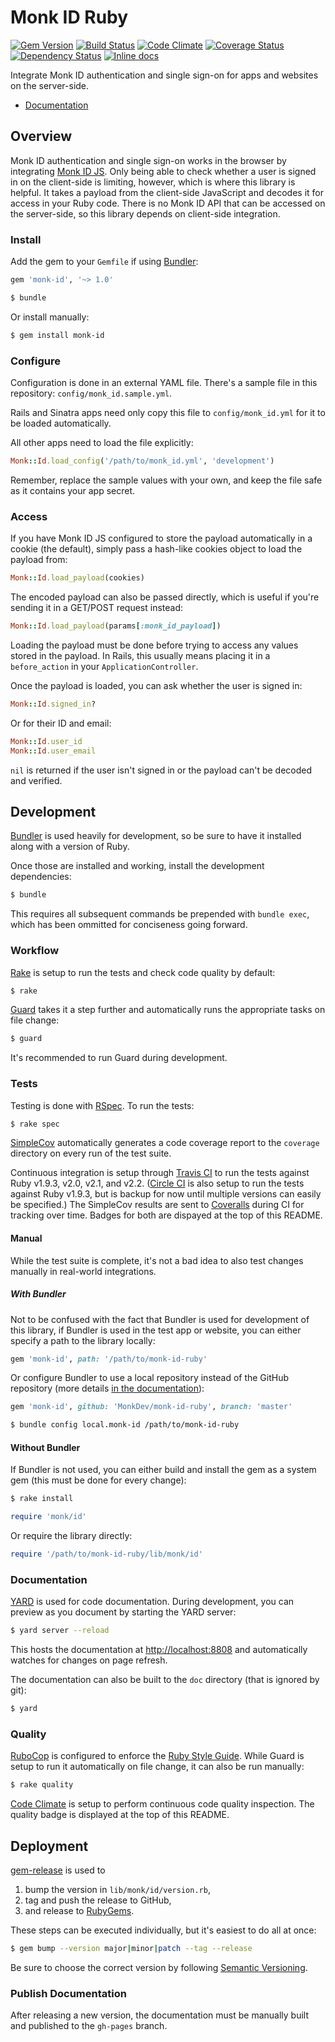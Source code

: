 Monk ID Ruby
============

[![Gem Version](https://img.shields.io/gem/v/monk-id.svg?style=flat)](http://badge.fury.io/rb/monk-id)
[![Build Status](https://img.shields.io/travis/MonkDev/monk-id-ruby/dev.svg?style=flat)](https://travis-ci.org/MonkDev/monk-id-ruby)
[![Code Climate](https://img.shields.io/codeclimate/github/MonkDev/monk-id-ruby.svg?style=flat)](https://codeclimate.com/github/MonkDev/monk-id-ruby)
[![Coverage Status](https://img.shields.io/coveralls/MonkDev/monk-id-ruby/dev.svg?style=flat)](https://coveralls.io/r/MonkDev/monk-id-ruby?branch=dev)
[![Dependency Status](https://img.shields.io/gemnasium/MonkDev/monk-id-ruby.svg?style=flat)](https://gemnasium.com/MonkDev/monk-id-ruby)
[![Inline docs](http://inch-ci.org/github/MonkDev/monk-id-ruby.svg?branch=dev&style=flat)](http://inch-ci.org/github/MonkDev/monk-id-ruby)

Integrate Monk ID authentication and single sign-on for apps and websites on the
server-side.

*   [Documentation](http://monkdev.github.io/monk-id-ruby/Monk/Id.html)

Overview
--------

Monk ID authentication and single sign-on works in the browser by integrating
[Monk ID JS](https://github.com/MonkDev/monk-id-js). Only being able to check
whether a user is signed in on the client-side is limiting, however, which is
where this library is helpful. It takes a payload from the client-side
JavaScript and decodes it for access in your Ruby code. There is no Monk ID API
that can be accessed on the server-side, so this library depends on client-side
integration.

### Install

Add the gem to your `Gemfile` if using [Bundler](http://bundler.io):

```ruby
gem 'monk-id', '~> 1.0'
```

```bash
$ bundle
```

Or install manually:

```bash
$ gem install monk-id
```

### Configure

Configuration is done in an external YAML file. There's a sample file in this
repository: `config/monk_id.sample.yml`.

Rails and Sinatra apps need only copy this file to `config/monk_id.yml` for it
to be loaded automatically.

All other apps need to load the file explicitly:

```ruby
Monk::Id.load_config('/path/to/monk_id.yml', 'development')
```

Remember, replace the sample values with your own, and keep the file safe as it
contains your app secret.

### Access

If you have Monk ID JS configured to store the payload automatically in a cookie
(the default), simply pass a hash-like cookies object to load the payload from:

```ruby
Monk::Id.load_payload(cookies)
```

The encoded payload can also be passed directly, which is useful if you're
sending it in a GET/POST request instead:

```ruby
Monk::Id.load_payload(params[:monk_id_payload])
```

Loading the payload must be done before trying to access any values stored in
the payload. In Rails, this usually means placing it in a `before_action` in
your `ApplicationController`.

Once the payload is loaded, you can ask whether the user is signed in:

```ruby
Monk::Id.signed_in?
```

Or for their ID and email:

```ruby
Monk::Id.user_id
Monk::Id.user_email
```

`nil` is returned if the user isn't signed in or the payload can't be decoded
and verified.

Development
-----------

[Bundler](http://bundler.io) is used heavily for development, so be sure to have
it installed along with a version of Ruby.

Once those are installed and working, install the development dependencies:

```bash
$ bundle
```

This requires all subsequent commands be prepended with `bundle exec`, which has
been ommitted for conciseness going forward.

### Workflow

[Rake](https://github.com/jimweirich/rake) is setup to run the tests and check
code quality by default:

```bash
$ rake
```

[Guard](http://guardgem.org) takes it a step further and automatically runs the
appropriate tasks on file change:

```bash
$ guard
```

It's recommended to run Guard during development.

### Tests

Testing is done with [RSpec](https://relishapp.com/rspec). To run the tests:

```bash
$ rake spec
```

[SimpleCov](https://github.com/colszowka/simplecov) automatically generates a
code coverage report to the `coverage` directory on every run of the test suite.

Continuous integration is setup through [Travis CI](https://travis-ci.org/MonkDev/monk-id-ruby)
to run the tests against Ruby v1.9.3, v2.0, v2.1, and v2.2.
([Circle CI](https://circleci.com/gh/MonkDev/monk-id-ruby) is also setup to run
the tests against Ruby v1.9.3, but is backup for now until multiple versions can
easily be specified.) The SimpleCov results are sent to [Coveralls](https://coveralls.io/r/MonkDev/monk-id-ruby)
during CI for tracking over time. Badges for both are dispayed at the top of
this README.

#### Manual

While the test suite is complete, it's not a bad idea to also test changes
manually in real-world integrations.

##### With Bundler

Not to be confused with the fact that Bundler is used for development of this
library, if Bundler is used in the test app or website, you can either specify a
path to the library locally:

```ruby
gem 'monk-id', path: '/path/to/monk-id-ruby'
```

Or configure Bundler to use a local repository instead of the GitHub repository
(more details [in the documentation](http://bundler.io/v1.7/git.html#local)):

```ruby
gem 'monk-id', github: 'MonkDev/monk-id-ruby', branch: 'master'
```

```bash
$ bundle config local.monk-id /path/to/monk-id-ruby
```

#### Without Bundler

If Bundler is not used, you can either build and install the gem as a system
gem (this must be done for every change):

```bash
$ rake install
```

```ruby
require 'monk/id'
```

Or require the library directly:

```ruby
require '/path/to/monk-id-ruby/lib/monk/id'
```

### Documentation

[YARD](http://yardoc.org) is used for code documentation. During development,
you can preview as you document by starting the YARD server:

```bash
$ yard server --reload
```

This hosts the documentation at [http://localhost:8808](http://localhost:8808)
and automatically watches for changes on page refresh.

The documentation can also be built to the `doc` directory (that is ignored by
git):

```bash
$ yard
```

### Quality

[RuboCop](https://github.com/bbatsov/rubocop) is configured to enforce the
[Ruby Style Guide](https://github.com/bbatsov/ruby-style-guide). While Guard is
setup to run it automatically on file change, it can also be run manually:

```bash
$ rake quality
```

[Code Climate](https://codeclimate.com/github/MonkDev/monk-id-ruby) is setup to
perform continuous code quality inspection. The quality badge is displayed at
the top of this README.

Deployment
----------

[gem-release](https://github.com/svenfuchs/gem-release) is used to

1.  bump the version in `lib/monk/id/version.rb`,
2.  tag and push the release to GitHub,
3.  and release to [RubyGems](https://rubygems.org).

These steps can be executed individually, but it's easiest to do all at once:

```bash
$ gem bump --version major|minor|patch --tag --release
```

Be sure to choose the correct version by following [Semantic Versioning](http://semver.org).

### Publish Documentation

After releasing a new version, the documentation must be manually built and
published to the `gh-pages` branch.
